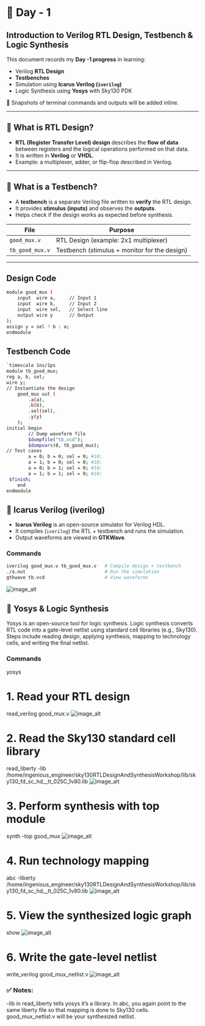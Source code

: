 # 📘 Day - 1  
## Introduction to Verilog RTL Design, Testbench & Logic Synthesis  

This document records my **Day -1 progress** in learning:  
- Verilog **RTL Design**  
- **Testbenches**  
- Simulation using **Icarus Verilog (`iverilog`)**  
- Logic Synthesis using **Yosys** with Sky130 PDK  

📸 Snapshots of terminal commands and outputs will be added inline.  

---

## 🔹 What is RTL Design?  
- **RTL (Register Transfer Level) design** describes the **flow of data** between registers and the logical operations performed on that data.  
- It is written in **Verilog** or **VHDL**.  
- Example: a multiplexer, adder, or flip-flop described in Verilog.  

---

## 🔹 What is a Testbench?  
- A **testbench** is a separate Verilog file written to **verify** the RTL design.  
- It provides **stimulus (inputs)** and observes the **outputs**.  
- Helps check if the design works as expected before synthesis.  

| File            | Purpose                                             |
|-----------------|-----------------------------------------------------|
| `good_mux.v`    | RTL Design (example: 2x1 multiplexer)               |
| `tb_good_mux.v` | Testbench (stimulus + monitor for the design)       |

---
## Design Code
```bash
module good_mux (
    input  wire a,     // Input 1
    input  wire b,     // Input 2
    input  wire sel,   // Select line
    output wire y      // Output
);
assign y = sel ? b : a;
endmodule
```
## Testbench Code
```bash
`timescale 1ns/1ps
module tb_good_mux;
reg a, b, sel;
wire y;
// Instantiate the design
    good_mux uut (
        .a(a),
        .b(b),
        .sel(sel),
        .y(y)
    );
initial begin
        // Dump waveform file
        $dumpfile("tb.vcd");
        $dumpvars(0, tb_good_mux);
// Test cases
        a = 0; b = 0; sel = 0; #10;
        a = 1; b = 0; sel = 0; #10;
        a = 0; b = 1; sel = 0; #10;
        a = 1; b = 1; sel = 0; #10;
 $finish;
    end
endmodule
```

## 🔹 Icarus Verilog (iverilog)  
- **Icarus Verilog** is an open-source simulator for Verilog HDL.  
- It compiles (`iverilog`) the RTL + testbench and runs the simulation.  
- Output waveforms are viewed in **GTKWave**.  

### Commands  
```bash
iverilog good_mux.v tb_good_mux.v   # Compile design + testbench
./a.out                             # Run the simulation
gtkwave tb.vcd                      # View waveforms
```

![image_alt](https://github.com/nilophertaj/CoolVSD_RTL2GDSS/blob/b05e30f9b47a24778fbca50e3e5a9a5d190e124b/Week%201/Week%201%20pictures/iverilog%20%26GTK%20wave%201.png)
## 🔹 Yosys & Logic Synthesis
Yosys is an open-source tool for logic synthesis.
Logic synthesis converts RTL code into a gate-level netlist using standard cell libraries (e.g., Sky130).
Steps include reading design, applying synthesis, mapping to technology cells, and writing the final netlist.

### Commands

yosys
# 1. Read your RTL design
read_verilog good_mux.v
![image_alt](https://github.com/nilophertaj/CoolVSD_RTL2GDSS/blob/a226655ba337c8c79a6b6de01167d16544d4e121/Week%201/Week%201%20pictures/1yo.png )

# 2. Read the Sky130 standard cell library
read_liberty -lib /home/ingenious_engineer/sky130RTLDesignAndSynthesisWorkshop/lib/sky130_fd_sc_hd__tt_025C_1v80.lib
![image_alt](https://github.com/nilophertaj/CoolVSD_RTL2GDSS/blob/a226655ba337c8c79a6b6de01167d16544d4e121/Week%201/Week%201%20pictures/2yo.png)

# 3. Perform synthesis with top module
synth -top good_mux
![image_alt](https://github.com/nilophertaj/CoolVSD_RTL2GDSS/blob/a226655ba337c8c79a6b6de01167d16544d4e121/Week%201/Week%201%20pictures/3yo.png)

# 4. Run technology mapping
abc -liberty /home/ingenious_engineer/sky130RTLDesignAndSynthesisWorkshop/lib/sky130_fd_sc_hd__tt_025C_1v80.lib
![image_alt](https://github.com/nilophertaj/CoolVSD_RTL2GDSS/blob/a226655ba337c8c79a6b6de01167d16544d4e121/Week%201/Week%201%20pictures/4yo.png)

# 5. View the synthesized logic graph
show
![image_alt](https://github.com/nilophertaj/CoolVSD_RTL2GDSS/blob/a226655ba337c8c79a6b6de01167d16544d4e121/Week%201/Week%201%20pictures/netlist%206.png)

# 6. Write the gate-level netlist
write_verilog good_mux_netlist.v
![image_alt](https://github.com/nilophertaj/CoolVSD_RTL2GDSS/blob/a226655ba337c8c79a6b6de01167d16544d4e121/Week%201/Week%201%20pictures/write%20netlist%207.png)

### ✅ Notes:
-lib in read_liberty tells yosys it’s a library.
In abc, you again point to the same liberty file so that mapping is done to Sky130 cells.
good_mux_netlist.v will be your synthesized netlist.
